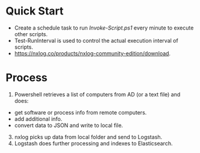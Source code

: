 # Quick Start
- Create a schedule task to run *Invoke-Script.ps1* every minute to execute other scripts.
- Test-RunInterval is used to control the actual execution interval of scripts.
- https://nxlog.co/products/nxlog-community-edition/download.

# Process
1. Powershell retrieves a list of computers from AD (or a text file) and does:
  * get software or process info from remote computers.
  * add additional info.
  * convert data to JSON and write to local file.
3. nxlog picks up data from local folder and send to Logstash.
4. Logstash does further processing and indexes to Elasticsearch.
